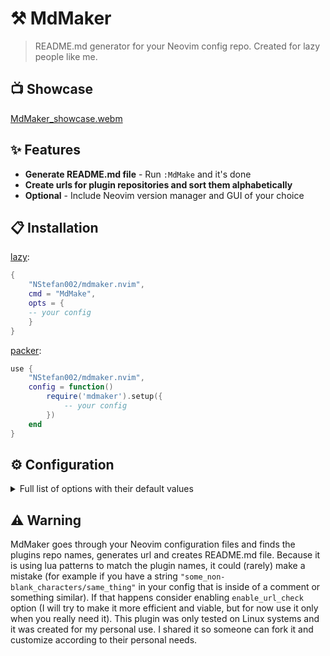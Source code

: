# ⚒️ MdMaker
>README.md generator for your Neovim config repo. Created for lazy people like me.

## 📺 Showcase

[MdMaker_showcase.webm](https://github.com/NStefan002/mdmaker.nvim/assets/100767853/1c2103e3-2b11-4e90-9c18-69884fd5c837)

## ✨ Features
* **Generate README.md file** - Run `:MdMake` and it's done
* **Create urls for plugin repositories and sort them alphabetically**
* **Optional** - Include Neovim version manager and GUI of your choice

## 📋 Installation

[lazy](https://github.com/folke/lazy.nvim):

```lua
{
    "NStefan002/mdmaker.nvim",
    cmd = "MdMake",
    opts = {
    -- your config
    }
}
```

[packer](https://github.com/wbthomason/packer.nvim):

```lua
use {
    "NStefan002/mdmaker.nvim",
    config = function()
        require('mdmaker').setup({
            -- your config
        })
    end
}
```


## ⚙ Configuration

<details>
<summary>Full list of options with their default values</summary>

```lua
{
    nvim_dir = "~/.config/nvim/",
    output = "~/.config/nvim/README.md",
    package_maganer = "folke/lazy.nvim",
    -- NOTE: curl is required if enable_url_check is set to true
    enable_url_check = false, -- greatly slows down neovim for few seconds, use it when you REALLY need it
    -- if you don't want any of the following fields, set them to ""
    title = "Neovim configuration",
    version_manager = { name = "", url = "" },
    gui = { name = "", url = "" },
}

```

</details>

## ⚠️ Warning
MdMaker goes through your Neovim configuration files and finds the plugins repo
names, generates url and creates README.md file.
Because it is using lua patterns to match the plugin names, it could (rarely)
make a mistake (for example if you have a string `"some_non-blank_characters/same_thing"` in your config that is inside of a comment or something similar).
If that happens consider enabling `enable_url_check` option (I will try to make
it more efficient and viable, but for now use it only when you really need it).
This plugin was only tested on Linux systems and it was created for my personal use.
I shared it so someone can fork it and customize according to their personal needs.

